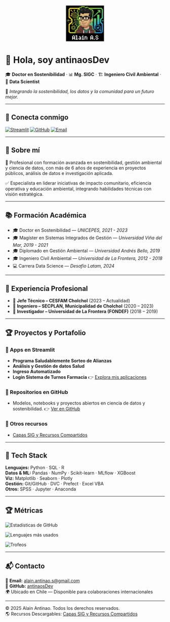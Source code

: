 <p align="center">
  <img src="Gemini_Generated_Image_ay0gx6ay0gx6ay0g.png" alt="icono animado" width="120"/>
</p>

# 👋 Hola, soy **antinaosDev**

🎓 **Doctor en Sostenibilidad** · 📊 **Mg. SIGC** · 🏗️ **Ingeniero Civil Ambiental** · 🧪 **Data Scientist**

🌱 *Integrando la sostenibilidad, los datos y la comunidad para un futuro mejor.*

---

## 🔗 Conecta conmigo
[![Streamlit](https://img.shields.io/badge/Streamlit%20Apps-FF4B4B?logo=streamlit&logoColor=white)](https://share.streamlit.io/user/antinaosdev)
[![GitHub](https://img.shields.io/badge/GitHub-100000?logo=github&logoColor=white)](https://github.com/antinaosDev)
[![Email](https://img.shields.io/badge/Email-alain.antinao.s%40gmail.com-informational)](mailto:alain.antinao.s@gmail.com)

---

## 🧭 Sobre mí

💬 Profesional con formación avanzada en sostenibilidad, gestión ambiental y ciencia de datos, con más de 6 años de experiencia en proyectos públicos, análisis de datos e investigación aplicada.

✅ Especialista en liderar iniciativas de impacto comunitario, eficiencia operativa y educación ambiental, integrando habilidades técnicas con visión estratégica.

---

## 📚 Formación Académica

* 🎓 Doctor en Sostenibilidad — *UNICEPES, 2021 - 2023*
* 🎓 Magíster en Sistemas Integrados de Gestión — *Universidad Viña del Mar, 2019 - 2021*
* 🎓 Diplomado en Gestión Ambiental — *Universidad Andrés Bello, 2019*
* 🎓 Ingeniero Civil Ambiental — *Universidad de La Frontera, 2012 - 2018*
* 💻 Carrera Data Science — *Desafío Latam, 2024*

---

## 💼 Experiencia Profesional

* 🔽 **Jefe Técnico – CESFAM Cholchol** (2023 – Actualidad)
* 🔽 **Ingeniero – SECPLAN, Municipalidad de Cholchol** (2020 – 2023)
* 🔽 **Investigador – Universidad de La Frontera (FONDEF)** (2018 – 2019)

---

## 🏆 Proyectos y Portafolio

### 🚀 Apps en Streamlit

* **Programa Saludablemente Sorteo de Alianzas**
* **Análisis y Gestión de datos Salud**
* **Ingreso Automatizado**
* **Login Sistema de Turnos Farmacia**
  👉 [Explora mis aplicaciones](https://share.streamlit.io/user/antinaosdev)

### 📂 Repositorios en GitHub

* Modelos, notebooks y proyectos abiertos en ciencia de datos y sostenibilidad.
  👉 [Ver en GitHub](https://github.com/antinaosDev)

### 📜 Otros recursos

* [Capas SIG y Recursos Compartidos](https://www.notion.so/Capas-SIG-y-Recursos-Compartidos-1d80a081d9a98019b26be783c4babe30?pvs=21)

---

## 🧰 Tech Stack

**Lenguajes:** Python · SQL · R  
**Datos & ML:** Pandas · NumPy · Scikit-learn · MLflow · XGBoost  
**Viz:** Matplotlib · Seaborn · Plotly  
**Gestión:** Git/GitHub · DVC · Prefect · Excel VBA  
**Otros:** SPSS · Jupyter · Anaconda  

---

## 🏆 Métricas

![Estadísticas de GitHub](https://github-readme-stats.vercel.app/api?username=antinaosDev&show_icons=true&hide_border=true&count_private=true&include_all_commits=true&theme=radical)

![Lenguajes más usados](https://github-readme-stats.vercel.app/api/top-langs/?username=antinaosDev&layout=compact&hide_border=true&theme=radical)

![Trofeos](https://github-profile-trophy.vercel.app/?username=antinaosDev&theme=onedark&no-frame=true&column=4)

---

## 📬 Contacto

📧 **Email:** [alain.antinao.s@gmail.com](mailto:alain.antinao.s@gmail.com)  
💼 **GitHub:** [antinaosDev](https://github.com/antinaosDev)  
🌍 Ubicado en Chile — Disponible para colaboraciones internacionales  

---

© 2025 Alain Antinao. Todos los derechos reservados.  
🌎 Recursos Descargables: [Capas SIG y Recursos Compartidos](https://www.notion.so/Capas-SIG-y-Recursos-Compartidos-1d80a081d9a98019b26be783c4babe30?pvs=21)


